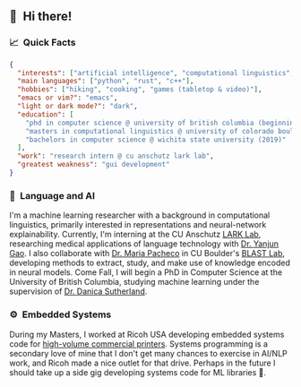 ## 👋&ensp;Hi there!

### 📈&ensp;Quick Facts

```json
{
  "interests": ["artificial intelligence", "computational linguistics", "low-level systems"],
  "main languages": ["python", "rust", "c++"],
  "hobbies": ["hiking", "cooking", "games (tabletop & video)"],
  "emacs or vim?": "emacs",
  "light or dark mode?": "dark",
  "education": [
    "phd in computer science @ university of british columbia (beginning Fall 2025)",
    "masters in computational linguistics @ university of colorado boulder (2025)",
    "bachelors in computer science @ wichita state university (2019)"
  ],
  "work": "research intern @ cu anschutz lark lab",
  "greatest weakness": "gui development"
}
```

### 🤖&ensp;Language and AI

I'm a machine learning researcher with a background in computational linguistics, primarily interested in representations and neural-network explainability. Currently, I'm interning at the CU Anschutz [LARK Lab](https://www.larknlp.com/), researching medical applications of language technology with [Dr. Yanjun Gao](https://serenayj.github.io/). I also collaborate with [Dr. Maria Pacheco](https://blast-cu.github.io/mlpacheco/) in CU Boulder's [BLAST Lab](https://blast-cu.github.io/), developing methods to extract, study, and make use of knowledge encoded in neural models. Come Fall, I will begin a PhD in Computer Science at the University of British Columbia, studying machine learning under the supervision of [Dr. Danica Sutherland](https://www.djsutherland.ml/).

### ⚙️&ensp;Embedded Systems

During my Masters, I worked at Ricoh USA developing embedded systems code for [high-volume commercial printers](https://www.ricoh-usa.com/en/products/pl/equipment/commercial-and-industrial-printing/continuous-feed). Systems programming is a secondary love of mine that I don't get many chances to exercise in AI/NLP work, and Ricoh made a nice outlet for that drive. Perhaps in the future I should take up a side gig developing systems code for ML libraries 🤔.
